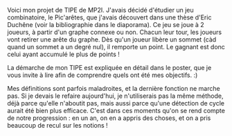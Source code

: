 Voici mon projet de TIPE de MP2I. J'avais décidé d'étudier un jeu combinatoire, le Pic'arêtes, que j'avais découvert dans une thèse d'Eric Duchêne (voir la bibliographie dans le diaporama). Ce jeu se joue à 2 joueurs, à partir d'un graphe connexe ou non. Chacun leur tour, les joueurs vont retirer une arête du graphe. Dès qu'un joueur libère un sommet (càd quand un sommet a un degré nul), il remporte un point. Le gagnant est donc celui ayant accumulé le plus de points !

La démarche de mon TIPE est expliquée en détail dans le poster, que je vous invite à lire afin de comprendre quels ont été mes objectifs. :)

Mes définitions sont parfois maladroites, et la dernière fonction ne marche pas. Si je devais le refaire aujourd'hui, je n'utiliserais pas la même méthode, déjà parce qu'elle n'aboutit pas, mais aussi parce qu'une détection de cycle aurait été bien plus efficace. C'est dans ces moments qu'on se rend compte de notre progression : en un an, on en a appris des choses, et on a pris beaucoup de recul sur les notions ! 

